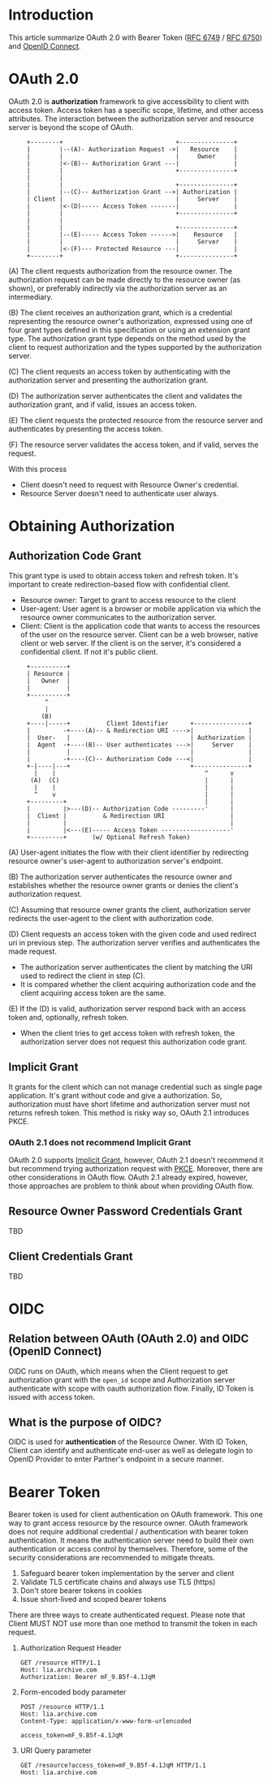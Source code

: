 # Introduction

This article summarize OAuth 2.0 with Bearer Token ([RFC 6749](https://datatracker.ietf.org/doc/html/rfc6749) /
[RFC 6750](https://datatracker.ietf.org/doc/html/rfc6750)) and [OpenID Connect](https://openid.net/).

# OAuth 2.0

OAuth 2.0 is **authorization** framework to give accessibility to client with access token. Access token has a
specific scope, lifetime, and other access attributes. The interaction between the authorization server and
resource server is beyond the scope of OAuth.

```
     +--------+                               +---------------+
     |        |--(A)- Authorization Request ->|   Resource    |
     |        |                               |     Owner     |
     |        |<-(B)-- Authorization Grant ---|               |
     |        |                               +---------------+
     |        |
     |        |                               +---------------+
     |        |--(C)-- Authorization Grant -->| Authorization |
     | Client |                               |     Server    |
     |        |<-(D)----- Access Token -------|               |
     |        |                               +---------------+
     |        |
     |        |                               +---------------+
     |        |--(E)----- Access Token ------>|    Resource   |
     |        |                               |     Server    |
     |        |<-(F)--- Protected Resource ---|               |
     +--------+                               +---------------+
```

(A)  The client requests authorization from the resource owner. The
authorization request can be made directly to the resource owner
(as shown), or preferably indirectly via the authorization
server as an intermediary.

(B)  The client receives an authorization grant, which is a
credential representing the resource owner's authorization,
expressed using one of four grant types defined in this
specification or using an extension grant type. The
authorization grant type depends on the method used by the
client to request authorization and the types supported by the
authorization server.

(C)  The client requests an access token by authenticating with the
authorization server and presenting the authorization grant.

(D)  The authorization server authenticates the client and validates
the authorization grant, and if valid, issues an access token.

(E)  The client requests the protected resource from the resource
server and authenticates by presenting the access token.

(F)  The resource server validates the access token, and if valid,
serves the request.

With this process

* Client doesn't need to request with Resource Owner's credential.
* Resource Server doesn't need to authenticate user always.

# Obtaining Authorization

## Authorization Code Grant

This grant type is used to obtain access token and refresh token. It's important to create redirection-based
flow with confidential client.

* Resource owner: Target to grant to access resource to the client
* User-agent: User agent is a browser or mobile application via which the resource owner communicates to the
  authorization server.
* Client: Client is the application code that wants to access the resources of the user on the resource server.
  Client can be a web browser, native client or web server. If the client is on the server, it's considered a
  confidential client. If not it's public client.

```
     +----------+
     | Resource |
     |   Owner  |
     |          |
     +----------+
          ^
          |
         (B)
     +----|-----+          Client Identifier      +---------------+
     |         -+----(A)-- & Redirection URI ---->|               |
     |  User-   |                                 | Authorization |
     |  Agent  -+----(B)-- User authenticates --->|     Server    |
     |          |                                 |               |
     |         -+----(C)-- Authorization Code ---<|               |
     +-|----|---+                                 +---------------+
       |    |                                         ^      v
      (A)  (C)                                        |      |
       |    |                                         |      |
       ^    v                                         |      |
     +---------+                                      |      |
     |         |>---(D)-- Authorization Code ---------'      |
     |  Client |          & Redirection URI                  |
     |         |                                             |
     |         |<---(E)----- Access Token -------------------'
     +---------+       (w/ Optional Refresh Token)
```

(A) User-agent initiates the flow with their client identifier by redirecting resource owner's user-agent to
authorization server's endpoint.

(B) The authorization server authenticates the resource owner and establishes whether the resource owner grants
or denies the client's authorization request.

(C) Assuming that resource owner grants the client, authorization server redirects the user-agent to the client
with authorization code.

(D) Client requests an access token with the given code and used redirect uri in previous step. The
authorization server verifies and authenticates the made request.

* The authorization server authenticates the client by matching the URI used to redirect the client in
  step (C).
* It is compared whether the client acquiring authorization code and the client acquiring access token are the
  same.

(E) If the (D) is valid, authorization server respond back with an access token and, optionally, refresh token.

* When the client tries to get access token with refresh token, the authorization server does not request
  this authorization code grant.

## Implicit Grant

It grants for the client which can not manage credential such as single page application. It's grant without
code and give a authorization. So, authorization must have short lifetime and authorization server must not
returns refresh token. This method is risky way so, OAuth 2.1 introduces PKCE.

### OAuth 2.1 does not recommend Implicit Grant

OAuth 2.0 supports [Implicit Grant](https://datatracker.ietf.org/doc/html/rfc6749#section-1.3.2), however, OAuth
2.1 doesn't recommend it but recommend trying authorization request
with [PKCE](https://datatracker.ietf.org/doc/html/draft-ietf-oauth-v2-1-01#oauth-2-0-differences). Moreover,
there are other considerations in OAuth flow. OAuth 2.1
already expired, however, those approaches are problem to think about when providing OAuth flow.

## Resource Owner Password Credentials Grant

TBD

## Client Credentials Grant

TBD

# OIDC

## Relation between OAuth (OAuth 2.0) and OIDC (OpenID Connect)

OIDC runs on OAuth, which means when the Client request to get authorization grant with the `open_id` scope and
Authorization server authenticate with scope with oauth authorization flow. Finally, ID Token is issued with
access token.

## What is the purpose of OIDC?

OIDC is used for **authentication** of the Resource Owner. With ID Token, Client can identify and authenticate
end-user as well as delegate login to OpenID Provider to enter Partner's endpoint in a secure manner.

# Bearer Token

Bearer token is used for client authentication on OAuth framework. This one way to grant access resource by the
resource owner. OAuth framework does not require additional credential / authentication with bearer token
authentication. It means the authentication server need to build their own authentication or access control by
themselves. Therefore, some of the security considerations are recommended to mitigate threats.

1. Safeguard bearer token implementation by the server and client
2. Validate TLS certificate chains and always use TLS (https)
3. Don't store bearer tokens in cookies
4. Issue short-lived and scoped bearer tokens

There are three ways to create authenticated request. Please note that Client MUST NOT use more than one method
to transmit the token in each request.

1. Authorization Request Header
   ```http request
   GET /resource HTTP/1.1
   Host: lia.archive.com
   Authorization: Bearer mF_9.B5f-4.1JqM
   ```
2. Form-encoded body parameter
   ```http request
   POST /resource HTTP/1.1
   Host: lia.archive.com
   Content-Type: application/x-www-form-urlencoded
   
   access_token=mF_9.B5f-4.1JqM
   ```
3. URI Query parameter
   ```http request
   GET /resource?access_token=mF_9.B5f-4.1JqM HTTP/1.1
   Host: lia.archive.com
   ```
